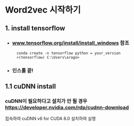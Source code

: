 # Word2vec 시작하기

## 1. install tensorflow
- ### www.tensorflow.org/install/install_windows 참조
  <pre><code>  conda create -n tensorflow python = your_version
    >(tensorflow) C:\Users\arago>
  </code></pre>
- ### 인스톨 끝!
## 1.1 cuDNN install
  ### cuDNN이 필요하다고 설치가 안 될 경우 https://developer.nvidia.com/rdp/cudnn-download
  접속하여 cuDNN v6 for CUDA 8.0 설치하여 실행
  
